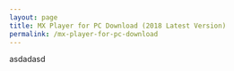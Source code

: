 ```yaml
---
layout: page
title: MX Player for PC Download (2018 Latest Version)
permalink: /mx-player-for-pc-download
---
```

asdadasd
